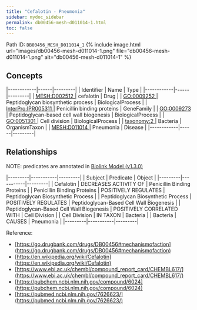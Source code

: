 ```yaml
---
title: "Cefalotin - Pneumonia"
sidebar: mydoc_sidebar
permalink: db00456-mesh-d011014-1.html
toc: false 
---
```



Path ID: `DB00456_MESH_D011014_1`
{% include image.html url="images/db00456-mesh-d011014-1.png" file="db00456-mesh-d011014-1.png" alt="db00456-mesh-d011014-1" %}

## Concepts

|------------|------|---------|
| Identifier | Name | Type    |
|------------|------|---------|
| <a href="https://identifiers.org/MESH:D002512">MESH:D002512 </a> | cefalotin | Drug |
| <a href="https://identifiers.org/GO:0009252">GO:0009252 </a> | Peptidoglycan biosynthetic process | BiologicalProcess |
| <a href="https://identifiers.org/InterPro:IPR005311">InterPro:IPR005311 </a> | Penicillin binding proteins | GeneFamily |
| <a href="https://identifiers.org/GO:0009273">GO:0009273 </a> | Peptidoglycan-based cell wall biogenesis | BiologicalProcess |
| <a href="https://identifiers.org/GO:0051301">GO:0051301 </a> | Cell division | BiologicalProcess |
| <a href="https://identifiers.org/taxonomy:2">taxonomy:2 </a> | Bacteria | OrganismTaxon |
| <a href="https://identifiers.org/MESH:D011014">MESH:D011014 </a> | Pneumonia | Disease |
|------------|------|---------|

## Relationships


NOTE: predicates are annotated in <a href="https://github.com/biolink/biolink-model/releases/tag/v1.3.0">Biolink Model (v1.3.0)</a>

|---------|-----------|---------|
| Subject | Predicate | Object  |
|---------|-----------|---------|
| Cefalotin | DECREASES ACTIVITY OF | Penicillin Binding Proteins |
| Penicillin Binding Proteins | POSITIVELY REGULATES | Peptidoglycan Biosynthetic Process |
| Peptidoglycan Biosynthetic Process | POSITIVELY REGULATES | Peptidoglycan-Based Cell Wall Biogenesis |
| Peptidoglycan-Based Cell Wall Biogenesis | POSITIVELY CORRELATED WITH | Cell Division |
| Cell Division | IN TAXON | Bacteria |
| Bacteria | CAUSES | Pneumonia |
|---------|-----------|---------|

Reference: 
  - [https://go.drugbank.com/drugs/DB00456#mechanismofaction](https://go.drugbank.com/drugs/DB00456#mechanismofaction)
  - [https://en.wikipedia.org/wiki/Cefalotin](https://en.wikipedia.org/wiki/Cefalotin)
  - [https://www.ebi.ac.uk/chembl/compound_report_card/CHEMBL617/](https://www.ebi.ac.uk/chembl/compound_report_card/CHEMBL617/)
  - [https://pubchem.ncbi.nlm.nih.gov/compound/6024](https://pubchem.ncbi.nlm.nih.gov/compound/6024)
  - [https://pubmed.ncbi.nlm.nih.gov/7626623/](https://pubmed.ncbi.nlm.nih.gov/7626623/)
